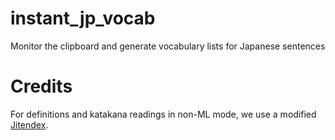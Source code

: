 # instant_jp_vocab
 Monitor the clipboard and generate vocabulary lists for Japanese sentences


# Credits
For definitions and katakana readings in non-ML mode, we use a modified [Jitendex](https://github.com/stephenmk/Jitendex).
